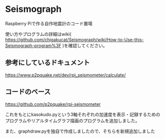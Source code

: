 # Seismograph
Raspberry Piで作る自作地震計のコード置場

使い方やプログラムの詳細はwiki( https://github.com/chigakucat/Seismograph/wiki/How-to-Use-this-Seismograph-program%3F )を確認してください。

## 参考にしているドキュメント
https://www.p2pquake.net/dev/rpi_seismometer/calculate/
## コードのベース
https://github.com/p2pquake/rpi-seismometer

これをもとにkasokudo.pyという3軸それぞれの加速度を表示・記録するためのプログラムやリアルタイムグラフ描画のプログラムを追加しました。

また、graphdraw.pyを独自で作成しましたので、そちらを新規追加しました
